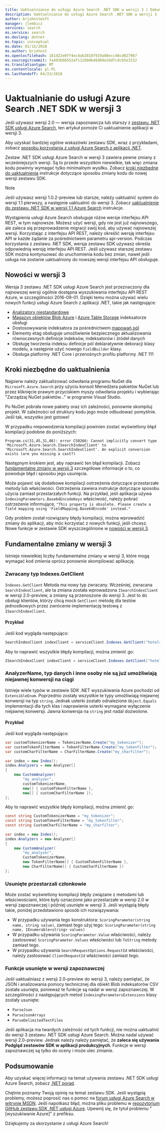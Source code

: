 ```yaml
---
title: Uaktualnianie do usługi Azure Search .NET SDK w wersji 3 | Dokumentacja firmy Microsoft
description: Uaktualnianie do usługi Azure Search .NET SDK w wersji 3
author: brjohnstmsft
manager: jlembicz
services: search
ms.service: search
ms.devlang: dotnet
ms.topic: conceptual
ms.date: 01/15/2018
ms.author: brjohnst
ms.openlocfilehash: 161d22e0ff4ec4ab28107919a80ecc48cd027967
ms.sourcegitcommit: fa493b66552af11260db48d89e3ddfcdcb5e3152
ms.translationtype: MT
ms.contentlocale: pl-PL
ms.lasthandoff: 04/23/2018
---
```

# <a name="upgrading-to-the-azure-search-net-sdk-version-3"></a>Uaktualnianie do usługi Azure Search .NET SDK w wersji 3
Jeśli używasz wersji 2.0 — wersja zapoznawcza lub starszy z [zestawu .NET SDK usługi Azure Search](https://aka.ms/search-sdk), ten artykuł pomoże Ci uaktualnienie aplikacji w wersji 3.

Aby uzyskać bardziej ogólne wskazówki zestawu SDK, wraz z przykładami, zobacz [sposobu korzystania z usługi Azure Search z aplikacji .NET](search-howto-dotnet-sdk.md).

Zestaw .NET SDK usługi Azure Search w wersji 3 zawiera pewne zmiany z wcześniejszych wersji. Są to przede wszystkim niewielkie, tak więc zmiana kodu powinny wymagać tylko minimalnym wysiłku. Zobacz [kroki niezbędne do uaktualnienia](#UpgradeSteps) instrukcje dotyczące sposobu zmiany kodu do nowej wersji zestawu SDK.

> [!NOTE]
> Jeśli używasz wersji 1.0.2-preview lub starsze, należy uaktualnić system do wersji 1.1 pierwszy, a następnie uaktualnić do wersji 3. Zobacz [uaktualnienie do zestawu .NET SDK w wersji 1.1 Azure Search](search-dotnet-sdk-migration-version-1.md) instrukcje.
>
> Wystąpienia usługi Azure Search obsługuje różne wersje interfejsu API REST, w tym najnowsze. Możesz użyć wersji, gdy nie jest już najnowszego, ale zaleca się przeprowadzenie migracji swój kod, aby używać najnowszej wersji. Korzystając z interfejsu API REST, należy określić wersję interfejsu API w każde żądanie za pośrednictwem parametru api-version. Podczas korzystania z zestawu .NET SDK, wersja zestawu SDK używasz określa odpowiednią wersję interfejsu API REST. Jeśli używasz starszej zestawu SDK można kontynuować do uruchomienia kodu bez zmian, nawet jeśli usługa nie zostanie uaktualniony do nowszej wersji interfejsu API obsługuje.

<a name="WhatsNew"></a>

## <a name="whats-new-in-version-3"></a>Nowości w wersji 3
Wersja 3 zestawu .NET SDK usługi Azure Search jest przeznaczony dla najnowszej wersji ogólnie dostępna wyszukiwania interfejsu API REST Azure, w szczególności 2016-09-01. Dzięki temu można używać wielu nowych funkcji usługi Azure Search z aplikacji .NET, takie jak następujące:

* [Analizatory niestandardowe](https://aka.ms/customanalyzers)
* [Magazyn obiektów Blob Azure](search-howto-indexing-azure-blob-storage.md) i [Azure Table Storage](search-howto-indexing-azure-tables.md) indeksatorze obsługi
* Dostosowywanie indeksatora za pośrednictwem [mapowań pól](search-indexer-field-mappings.md)
* Elementy etag obsługuje umożliwienie bezpiecznego aktualizowania równoczesnych definicje indeksów, indeksatorów i źródeł danych
* Obsługę tworzenia indeksu definicje pól deklaratywnie dekoracji klasy modelu, a następnie użyć nowego `FieldBuilder` klasy.
* Obsługa platformy .NET Core i przenośnych profilu platformy .NET 111

<a name="UpgradeSteps"></a>

## <a name="steps-to-upgrade"></a>Kroki niezbędne do uaktualnienia
Najpierw należy zaktualizować odwołania programu NuGet dla `Microsoft.Azure.Search` przy użyciu konsoli Menedżera pakietów NuGet lub przez kliknięcie prawym przyciskiem myszy odwołania projektu i wybierając "Zarządzaj NuGet pakietów..." w programie Visual Studio.

Po NuGet pobrała nowe pakiety oraz ich zależności, ponownie skompiluj projekt. W zależności od struktury kodu jego może odbudować pomyślnie. Jeśli tak, wszystko jest gotowe!

W przypadku niepowodzenia kompilacji powinien zostać wyświetlony błąd kompilacji podobne do poniższych:

    Program.cs(31,45,31,86): error CS0266: Cannot implicitly convert type 'Microsoft.Azure.Search.ISearchIndexClient' to 'Microsoft.Azure.Search.SearchIndexClient'. An explicit conversion exists (are you missing a cast?)

Następnym krokiem jest, aby naprawić ten błąd kompilacji. Zobacz [fundamentalne zmiany w wersji 3](#ListOfChanges) szczegółowe informacje o to, co powoduje błąd i sposobu jego usunięcia.

Może pojawić się dodatkowe kompilacji ostrzeżenia dotyczące przestarzałe metody lub właściwości. Ostrzeżenia zawiera instrukcje dotyczące sposobu użycia zamiast przestarzałych funkcji. Na przykład, jeśli aplikacja używa `IndexingParameters.Base64EncodeKeys` właściwość, należy pobrać ostrzeżenie informujące, `"This property is obsolete. Please create a field mapping using 'FieldMapping.Base64Encode' instead."`

Gdy problem został rozwiązany błędy kompilacji, można wprowadzić zmiany do aplikacji, aby móc korzystać z nowych funkcji, jeśli chcesz. Nowe funkcje w zestawie SDK wyszczególnione w [nowości w wersji 3](#WhatsNew).

<a name="ListOfChanges"></a>

## <a name="breaking-changes-in-version-3"></a>Fundamentalne zmiany w wersji 3
Istnieje niewielkiej liczby fundamentalne zmiany w wersji 3, które mogą wymagać kod zmienia oprócz ponownie skompilować aplikację.

### <a name="indexesgetclient-return-type"></a>Zwracany typ Indexes.GetClient
`Indexes.GetClient` Metoda ma nowy typ zwracany. Wcześniej, zwracana `SearchIndexClient`, ale ta zmiana została wprowadzona `ISearchIndexClient` w wersji 2.0-preview, a zmiany są przenoszone do wersji 3. Jest to do obsługi klientów, którzy chcą mock `GetClient` metodę dla testów jednostkowych przez zwrócenie implementację testową z `ISearchIndexClient`.

#### <a name="example"></a>Przykład
Jeśli kod wygląda następująco:

```csharp
SearchIndexClient indexClient = serviceClient.Indexes.GetClient("hotels");
```

Aby to naprawić wszystkie błędy kompilacji, można zmienić go:

```csharp
ISearchIndexClient indexClient = serviceClient.Indexes.GetClient("hotels");
```

### <a name="analyzername-datatype-and-others-are-no-longer-implicitly-convertible-to-strings"></a>AnalyzerName, typ danych i inne osoby nie są już umożliwiają niejawnej konwersji na ciągi
Istnieje wiele typów w zestawie SDK .NET wyszukiwania Azure pochodzi od `ExtensibleEnum`. Poprzednio zostały wszystkie te typy umożliwiają niejawnej konwersji na typ `string`. Jednak usterki zostało odnalezione `Object.Equals` implementacji dla tych klas i naprawienie usterki wymagane wyłączenie niejawnej konwersji. Jawna konwersja na `string` jest nadal dozwolone.

#### <a name="example"></a>Przykład
Jeśli kod wygląda następująco:

```csharp
var customTokenizerName = TokenizerName.Create("my_tokenizer"); 
var customTokenFilterName = TokenFilterName.Create("my_tokenfilter"); 
var customCharFilterName = CharFilterName.Create("my_charfilter"); 
 
var index = new Index();
index.Analyzers = new Analyzer[] 
{ 
    new CustomAnalyzer( 
        "my_analyzer",  
        customTokenizerName,  
        new[] { customTokenFilterName },  
        new[] { customCharFilterName }), 
}; 
```

Aby to naprawić wszystkie błędy kompilacji, można zmienić go:

```csharp
const string CustomTokenizerName = "my_tokenizer"; 
const string CustomTokenFilterName = "my_tokenfilter"; 
const string CustomCharFilterName = "my_charfilter"; 
 
var index = new Index();
index.Analyzers = new Analyzer[] 
{ 
    new CustomAnalyzer( 
        "my_analyzer",  
        CustomTokenizerName,  
        new TokenFilterName[] { CustomTokenFilterName },  
        new CharFilterName[] { CustomCharFilterName })
}; 
```

### <a name="removed-obsolete-members"></a>Usunięte przestarzali członkowie

Może zostać wyświetlony kompilacji błędy związane z metodami lub właściwościami, które były oznaczone jako przestarzałe w wersji 2.0 w wersji zapoznawczej i później usunięte w wersji 3. Jeśli wystąpią błędy takie, poniżej przedstawiono sposób ich rozwiązywania:

- W przypadku używania tego konstruktora: `ScoringParameter(string name, string value)`, zamiast tego użyj tego: `ScoringParameter(string name, IEnumerable<string> values)`
- W przypadku używania `ScoringParameter.Value` właściwości, należy zastosować `ScoringParameter.Values` właściwości lub `ToString` metody zamiast tego.
- W przypadku używania `SearchRequestOptions.RequestId` właściwości, należy zastosować `ClientRequestId` właściwości zamiast tego.

### <a name="removed-preview-features"></a>Funkcje usunięte w wersji zapoznawczej

Jeśli uaktualniasz z wersji 2.0-preview do wersji 3, należy pamiętać, że JSON i analizowania pomocy technicznej dla obiekt Blob indeksatorów CSV została usunięta, ponieważ te funkcje są nadal w wersji zapoznawczej. W szczególności z następujących metod `IndexingParametersExtensions` klasy zostały usunięte:

- `ParseJson`
- `ParseJsonArrays`
- `ParseDelimitedTextFiles`

Jeśli aplikacja ma twardych zależność od tych funkcji, nie można uaktualnić do wersji 3 zestawu .NET SDK usługi Azure Search. Można nadal używać wersji 2.0-preview. Jednak należy należy pamiętać, że **zaleca się używania Podgląd zestawów SDK w aplikacji produkcyjnych**. Funkcje w wersji zapoznawczej są tylko do oceny i może ulec zmianie.

## <a name="conclusion"></a>Podsumowanie
Aby uzyskać więcej informacji na temat używania zestawu .NET SDK usługi Azure Search, zobacz [.NET porad](search-howto-dotnet-sdk.md).

Chętnie poznamy Twoją opinię na temat zestawu SDK. Jeśli wystąpią problemy, możesz poprosić nas o pomoc na [forum usługi Azure Search w witrynie MSDN](https://social.msdn.microsoft.com/Forums/azure/home?forum=azuresearch). Jeśli napotkasz błąd, można pliku problemu w [repozytorium GitHub zestawu SDK .NET usługi Azure](https://github.com/Azure/azure-sdk-for-net/issues). Upewnij się, że tytuł problemu "[wyszukiwanie Azure]" z prefiksu.

Dziękujemy za skorzystanie z usługi Azure Search!
